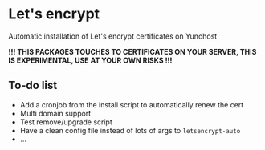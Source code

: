 Let's encrypt
=============

Automatic installation of Let's encrypt certificates on Yunohost

**!!! THIS PACKAGES TOUCHES TO CERTIFICATES ON YOUR SERVER, THIS IS
EXPERIMENTAL, USE AT YOUR OWN RISKS !!!**

To-do list
----------

- Add a cronjob from the install script to automatically renew the cert
- Multi domain support
- Test remove/upgrade script
- Have a clean config file instead of lots of args to `letsencrypt-auto`
- ...
